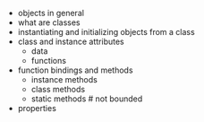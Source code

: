 - objects in general 
- what are classes
- instantiating and initializing objects from a class
- class and instance attributes
    - data
    - functions
- function bindings and methods
    - instance methods
    - class methods
    - static methods  # not bounded
- properties